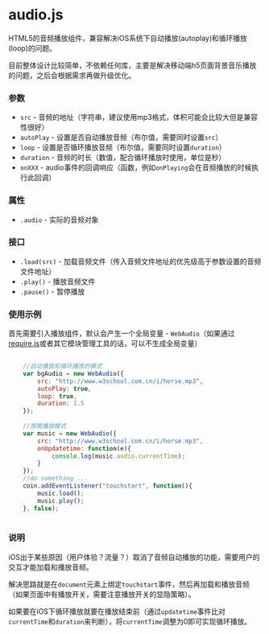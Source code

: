 # audio.js

HTML5的音频播放组件，兼容解决iOS系统下自动播放(autoplay)和循环播放(loop)的问题。

目前整体设计比较简单，不依赖任何库，主要是解决移动端h5页面背景音乐播放的问题，之后会根据需求再做升级优化。

### 参数

* `src` - 音频的地址（字符串，建议使用mp3格式，体积可能会比较大但是兼容性很好）
* `autoPlay` - 设置是否自动播放音频（布尔值，需要同时设置`src`）
* `loop` - 设置是否循环播放音频（布尔值，需要同时设置`duration`）
* `duration` - 音频的时长（数值，配合循环播放时使用，单位是秒）
* `onXXX` - audio事件的回调响应（函数，例如`onPlaying`会在音频播放的时候执行此回调）

### 属性

* `.audio` - 实际的音频对象


### 接口

* `.load(src)` - 加载音频文件（传入音频文件地址的优先级高于参数设置的音频文件地址）
* `.play()` - 播放音频文件
* `.pause()` - 暂停播放


### 使用示例

首先需要引入播放组件，默认会产生一个全局变量 - `WebAudio`（如果通过[require.js](http://requirejs.org)或者其它模块管理工具的话，可以不生成全局变量）

```js
    
    //自动播放和循环播放的模式
    var bgAudio = new WebAudio({
        src: "http://www.w3school.com.cn/i/horse.mp3",
        autoPlay: true,
        loop: true,
        duration: 1.5
    });
        
    //按需播放模式
    var music = new WebAudio({
        src: "http://www.w3school.com.cn/i/horse.mp3",
        onUpdatetime: function(e){
            console.log(music.audio.currentTime);
        }
    });
    //do something ...
    coin.addEventListener("touchstart", function(){
        music.load();
        music.play();
    }, false);
    
```
    
### 说明

iOS出于某些原因（用户体验？流量？）取消了音频自动播放的功能，需要用户的交互才能加载和播放音频。

解决思路就是在`document`元素上绑定`touchstart`事件，然后再加载和播放音频（如果页面中有播放开关，需要注意播放开关的显隐策略）。

如果要在iOS下循环播放就要在播放结束前（通过`updatetime`事件比对`currentTime`和`duration`来判断），将`currentTime`调整为0即可实现循环播放。
